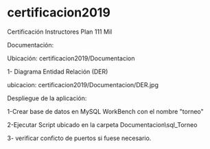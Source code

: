 # certificacion2019
Certificación Instructores Plan 111 Mil

<p>Documentación:</p>
<p>Ubicación: certificacion2019/Documentacion</p>
<p>1- Diagrama Entidad Relación (DER)</p>
<p>     ubicacion: certificacion2019/Documentacion/DER.jpg</p>

<p>Despliegue de la aplicación:</p>
<p>1-Crear base de datos en MySQL WorkBench con el nombre "torneo"</p>
<p>2-Ejecutar Script ubicado en la carpeta Documentacion\sql_Torneo</p>
<p>3- verificar conficto de puertos si fuese necesario. </p>

